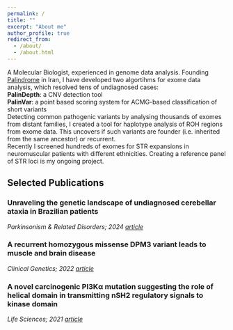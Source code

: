 ```yaml
---
permalink: /
title: ""
excerpt: "About me"
author_profile: true
redirect_from: 
  - /about/
  - /about.html
---
```


A Molecular Biologist, experienced in genome data analysis. Founding [Palindrome](https://palinlab.com/) in Iran, I have developed two algortihms for exome data analysis, which resolved tens of undiagnosed cases: \
**PalinDepth**: a CNV detection tool \
**PalinVar**: a point based scoring system for ACMG-based classification of short variants \
Detecting common pathogenic variants by analysing thousands of exomes from distant families, I created a tool for haplotype analysis of ROH regions from exome data. This uncovers if such variants are founder (i.e. inherited from the same ancestor) or recurrent. \
Recently I screened hundreds of exomes for STR expansions in neuromuscular patients with different ethnicities. Creating a reference panel of STR loci is my ongoing project.

## Selected Publications
### Unraveling the genetic landscape of undiagnosed cerebellar ataxia in Brazilian patients
*Parkinsonism & Related Disorders; 2024* [*article*](https://www.prd-journal.com/article/S1353-8020(23)01040-4/fulltext)

### A recurrent homozygous missense DPM3 variant leads to muscle and brain disease
*Clinical Genetics; 2022* [*article*](https://onlinelibrary.wiley.com/doi/full/10.1111/cge.14208)

### A novel carcinogenic PI3Kα mutation suggesting the role of helical domain in transmitting nSH2 regulatory signals to kinase domain
*Life Sciences; 2021* [*article*](https://www.sciencedirect.com/science/article/abs/pii/S0024320520315125)
